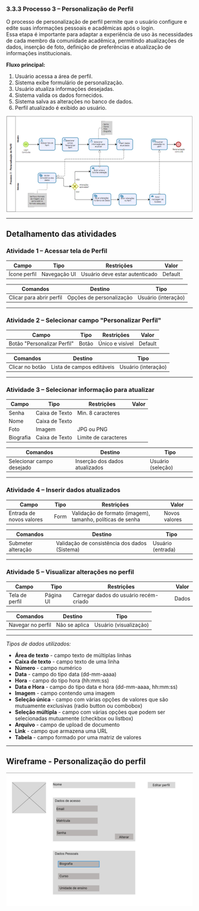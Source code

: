 ### 3.3.3 Processo 3 – Personalização de Perfil

O processo de personalização de perfil permite que o usuário configure e edite suas informações pessoais e acadêmicas após o login.  
Essa etapa é importante para adaptar a experiência de uso às necessidades de cada membro da comunidade acadêmica, permitindo atualizações de dados, inserção de foto, definição de preferências e atualização de informações institucionais.  

**Fluxo principal:**  
1. Usuário acessa a área de perfil.  
2. Sistema exibe formulário de personalização.  
3. Usuário atualiza informações desejadas.  
4. Sistema valida os dados fornecidos.  
5. Sistema salva as alterações no banco de dados.  
6. Perfil atualizado é exibido ao usuário.  

![PROCESSO 3 - Personalização de Perfil](../images/p3_PersonalizacaoPerfil.png "Modelo BPMN do Processo 3.")

---

## Detalhamento das atividades  

### Atividade 1 – Acessar tela de Perfil 

| **Campo**         | **Tipo**       | **Restrições**                 | **Valor**  |
|-------------------|----------------|--------------------------------|------------|
| Ícone perfil      | Navegação UI   | Usuário deve estar autenticado |  Default   |

| **Comandos**      | **Destino**            | **Tipo**   |
|-------------------|------------------------|------------|
| Clicar para abrir perfil| Opções de personalização| Usuário (interação) |

---

### Atividade 2 – Selecionar campo "Personalizar Perfil" 

| **Campo**             | **Tipo**        | **Restrições**    | **Valor** |
|-----------------------|-----------------|-------------------|-----------|
| Botão "Personalizar Perfil" | Botão     | Único e visível   |  Default  |

| **Comandos**          | **Destino**                    | **Tipo**         |
|-----------------------|--------------------------------|------------------|
| Clicar no botão       | Lista de campos editáveis | Usuário (interação)   |


---

### Atividade 3 – Selecionar informação para atualizar 

| Campo | Tipo | Restrições |  **Valor** |
|-------|------|------------|------------|
| Senha | Caixa de Texto | Min. 8 caracteres| |
| Nome  | Caixa de Texto | | | |
| Foto  | Imagem         | JPG ou PNG | | |
| Biografia | Caixa de Texto |  Limite de caracteres | |


| **Comandos**       | **Destino**                | **Tipo**   |
|--------------------|----------------------------|------------|
| Selecionar campo desejado| Inserção dos dados atualizados    | Usuário (seleção) |

---

### Atividade 4 – Inserir dados atualizados

| Campo | Tipo | Restrições |  **Valor** |
|-------|------|------------|------------|
|Entrada de novos valores   | Form | Validação de formato (imagem), tamanho, políticas de senha | Novos valores |


| **Comandos**       | **Destino**                | **Tipo**   |
|--------------------|----------------------------|------------|
| Submeter alteração | Validação de consistência dos dados (Sistema)  | Usuário (entrada) |

---

### Atividade 5 – Visualizar alterações no perfil 

| **Campo**            | **Tipo**    | **Restrições**                         | **Valor** |
|----------------------|-------------|----------------------------------------|-----------|
| Tela de perfil       | Página UI   | Carregar dados do usuário recém-criado | Dados     |

| **Comandos**       | **Destino**          | **Tipo**   |
|--------------------|----------------------|------------|
| Navegar no perfil  | Não se aplica        | Usuário (visualização)    |

---

_Tipos de dados utilizados:_  

* **Área de texto** - campo texto de múltiplas linhas  
* **Caixa de texto** - campo texto de uma linha  
* **Número** - campo numérico  
* **Data** - campo do tipo data (dd-mm-aaaa)  
* **Hora** - campo do tipo hora (hh:mm:ss)  
* **Data e Hora** - campo do tipo data e hora (dd-mm-aaaa, hh:mm:ss)  
* **Imagem** - campo contendo uma imagem  
* **Seleção única** - campo com várias opções de valores que são mutuamente exclusivas (radio button ou combobox)  
* **Seleção múltipla** - campo com várias opções que podem ser selecionadas mutuamente (checkbox ou listbox)  
* **Arquivo** - campo de upload de documento  
* **Link** - campo que armazena uma URL  
* **Tabela** - campo formado por uma matriz de valores  

---

## Wireframe - Personalização do perfil

![WIREFRAME - PROCESSO 3 - Personalização](../images/wireframe_personalizacao.png)
